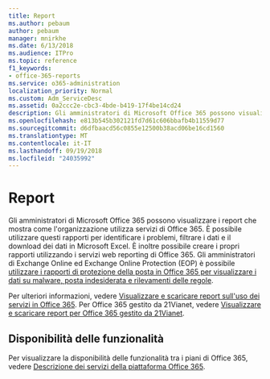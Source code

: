 ```yaml
---
title: Report
ms.author: pebaum
author: pebaum
manager: mnirkhe
ms.date: 6/13/2018
ms.audience: ITPro
ms.topic: reference
f1_keywords:
- office-365-reports
ms.service: o365-administration
localization_priority: Normal
ms.custom: Adm_ServiceDesc
ms.assetid: 0a2ccc2e-cbc3-4bde-b419-17f4be14cd24
description: Gli amministratori di Microsoft Office 365 possono visualizzare i report che mostra come l'organizzazione utilizza servizi di Office 365. È possibile utilizzare questi rapporti per identificare i problemi, filtrare i dati e il download dei dati in Microsoft Excel. È inoltre possibile creare i propri rapporti utilizzando i servizi web reporting di Office 365. Gli amministratori di Exchange Online ed Exchange Online Protection (EOP) possono utilizzare rapporti sulla protezione della posta in Office 365 per visualizzare i dati su malware, posta indesiderata e rilevamenti delle regole.
ms.openlocfilehash: e813b545b302121fd7d61c606bbafb4b11559d77
ms.sourcegitcommit: d6dfbaacd56c0855e12500b38acd06be16cd1560
ms.translationtype: MT
ms.contentlocale: it-IT
ms.lasthandoff: 09/19/2018
ms.locfileid: "24035992"
---
```

# <a name="reports"></a>Report

Gli amministratori di Microsoft Office 365 possono visualizzare i report che mostra come l'organizzazione utilizza servizi di Office 365. È possibile utilizzare questi rapporti per identificare i problemi, filtrare i dati e il download dei dati in Microsoft Excel. È inoltre possibile creare i propri rapporti utilizzando i servizi web reporting di Office 365. Gli amministratori di Exchange Online ed Exchange Online Protection (EOP) è possibile [utilizzare i rapporti di protezione della posta in Office 365 per visualizzare i dati su malware, posta indesiderata e rilevamenti delle regole](https://go.microsoft.com/fwlink/p/?LinkId=401102).
  
Per ulteriori informazioni, vedere [Visualizzare e scaricare report sull'uso dei servizi in Office 365](https://go.microsoft.com/fwlink/p/?LinkID=270182). Per Office 365 gestito da 21Vianet, vedere [Visualizzare e scaricare report per Office 365 gestito da 21Vianet](http://go.microsoft.com/fwlink/?LinkID=733348&amp;clcid=0x409).
  
## <a name="feature-availability"></a>Disponibilità delle funzionalità

Per visualizzare la disponibilità delle funzionalità tra i piani di Office 365, vedere [Descrizione dei servizi della piattaforma Office 365](https://technet.microsoft.com/en-us/library/office-365-platform-service-description.aspx).
  

